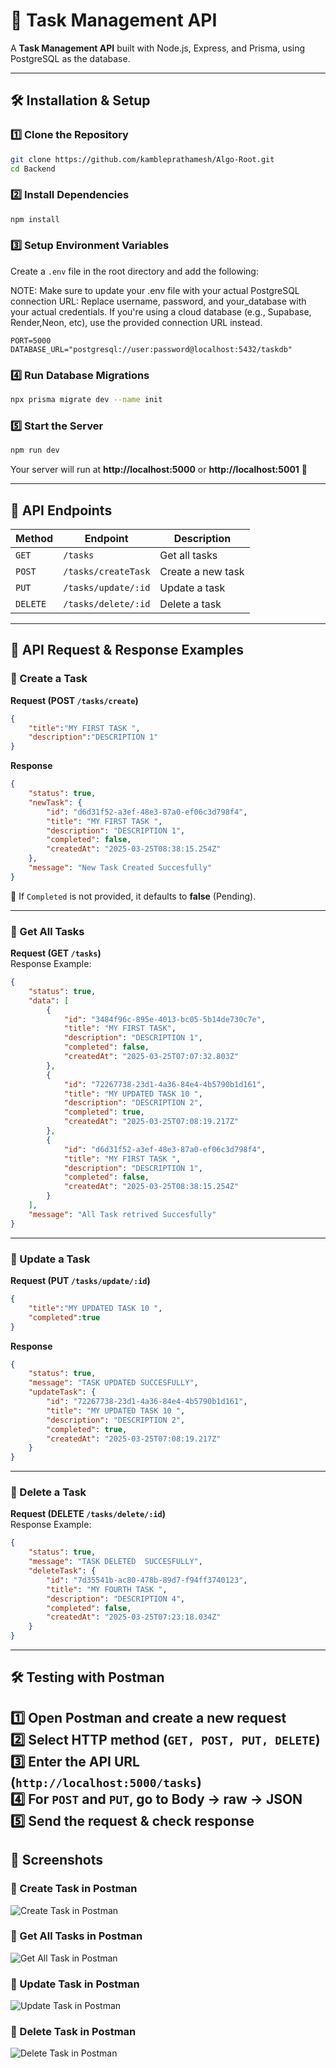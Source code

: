 
# 🚀 Task Management API

A **Task Management API** built with Node.js, Express, and Prisma, using PostgreSQL as the database.

---

## 🛠 Installation & Setup

### **1️⃣ Clone the Repository**
```sh
git clone https://github.com/kambleprathamesh/Algo-Root.git
cd Backend
```

### **2️⃣ Install Dependencies**
```sh
npm install
```

### **3️⃣ Setup Environment Variables**
Create a `.env` file in the root directory and add the following:

NOTE: Make sure to update your .env file with your actual PostgreSQL connection URL:
Replace username, password, and your_database with your actual credentials.
If you're using a cloud database (e.g., Supabase, Render,Neon, etc), use the provided connection URL instead.
```env
PORT=5000
DATABASE_URL="postgresql://user:password@localhost:5432/taskdb"

```

### **4️⃣ Run Database Migrations**
```sh
npx prisma migrate dev --name init
```

### **5️⃣ Start the Server**
```sh
npm run dev
```
Your server will run at **http://localhost:5000** or **http://localhost:5001** 🚀

---

## 📌 API Endpoints

| Method   | Endpoint              | Description           |
|----------|----------------------|----------------------- |
| `GET`    | `/tasks`             | Get all tasks          |
| `POST`   | `/tasks/createTask`      | Create a new task      |
| `PUT`    | `/tasks/update/:id`  | Update a task          |
| `DELETE` | `/tasks/delete/:id`  | Delete a task          |

---

## 📩 API Request & Response Examples  

### **🔹 Create a Task**
**Request (POST `/tasks/create`)**
```json
{
    "title":"MY FIRST TASK ",
    "description":"DESCRIPTION 1"
}
```
**Response**
```json
{
    "status": true,
    "newTask": {
        "id": "d6d31f52-a3ef-48e3-87a0-ef06c3d798f4",
        "title": "MY FIRST TASK ",
        "description": "DESCRIPTION 1",
        "completed": false,
        "createdAt": "2025-03-25T08:38:15.254Z"
    },
    "message": "New Task Created Succesfully"
}
```
🔹 If `Completed` is not provided, it defaults to **false** (Pending).  

---

### **🔹 Get All Tasks**
**Request (GET `/tasks`)**  
Response Example:
```json
{
    "status": true,
    "data": [
        {
            "id": "3484f96c-895e-4013-bc05-5b14de730c7e",
            "title": "MY FIRST TASK",
            "description": "DESCRIPTION 1",
            "completed": false,
            "createdAt": "2025-03-25T07:07:32.803Z"
        },
        {
            "id": "72267738-23d1-4a36-84e4-4b5790b1d161",
            "title": "MY UPDATED TASK 10 ",
            "description": "DESCRIPTION 2",
            "completed": true,
            "createdAt": "2025-03-25T07:08:19.217Z"
        },
        {
            "id": "d6d31f52-a3ef-48e3-87a0-ef06c3d798f4",
            "title": "MY FIRST TASK ",
            "description": "DESCRIPTION 1",
            "completed": false,
            "createdAt": "2025-03-25T08:38:15.254Z"
        }
    ],
    "message": "All Task retrived Succesfully"
}
```

---

### **🔹 Update a Task**
**Request (PUT `/tasks/update/:id`)**
```json
{
    "title":"MY UPDATED TASK 10 ",
    "completed":true
}
```
**Response**
```json
{
    "status": true,
    "message": "TASK UPDATED SUCCESFULLY",
    "updateTask": {
        "id": "72267738-23d1-4a36-84e4-4b5790b1d161",
        "title": "MY UPDATED TASK 10 ",
        "description": "DESCRIPTION 2",
        "completed": true,
        "createdAt": "2025-03-25T07:08:19.217Z"
    }
}
```

---

### **🔹 Delete a Task**
**Request (DELETE `/tasks/delete/:id`)**  
Response Example:
```json
{
    "status": true,
    "message": "TASK DELETED  SUCCESFULLY",
    "deleteTask": {
        "id": "7d35541b-ac80-478b-89d7-f94ff3740123",
        "title": "MY FOURTH TASK ",
        "description": "DESCRIPTION 4",
        "completed": false,
        "createdAt": "2025-03-25T07:23:18.034Z"
    }
}
```

---
## 🛠 Testing with Postman

1️⃣ **Open Postman** and create a new request  
2️⃣ **Select HTTP method** (`GET, POST, PUT, DELETE`)  
3️⃣ **Enter the API URL** (`http://localhost:5000/tasks`)  
4️⃣ **For `POST` and `PUT`**, go to **Body → raw → JSON**  
5️⃣ **Send the request & check response**  
---

## 📸 Screenshots

### 🔹 Create Task in Postman
![Create Task in Postman](Backend/Screenshots/createTask.png)

### 🔹 Get All Tasks in Postman
![Get All Task in Postman](Backend/Screenshots/getAllTask.png)


### 🔹 Update Task in Postman
![Update Task in Postman](Backend/Screenshots/updateTask.png)

### 🔹 Delete Task in Postman
![Delete Task in Postman](Backend/Screenshots/deleteTask.png)

